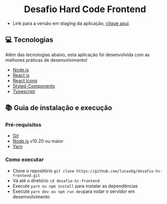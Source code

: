 <h1 align="center">
  Desafio Hard Code Frontend
</h1>

<ul>
  <li>Link para a versão em staging da aplicação, <a href="https://desafio-hc-frontend.netlify.app" target="_blank">clique aqui</a>.</li>
</ul>

## :computer: Tecnologias

Além das tecnologias abaixo, esta aplicação foi desenvolvida com as melhores práticas de desenvolvimento!


- [Node.js](https://nodejs.org/en/)
- [React js](https://pt-br.reactjs.org)
- [React Icons](https://react-icons.github.io/react-icons/)
- [Styled-Components](styled-components)
- [Typescript](https://www.typescriptlang.org/)


## :books: Guia de instalação e execução

### Pré-requisitos


- [Git](https://git-scm.com/)
- [Node.js](https://nodejs.org/en/) v10.20 ou maior
- [Yarn](https://yarnpkg.com/)

### Como executar

- Clone o repositório ```git clone https://github.com/lucas6g/desafio-hc-frontend.git```
- Vá até o diretório ```cd desafio-hc-frontend```
- Execute ```yarn ou npm install``` para instalar as dependências
- Execute ```yarn dev ou npm run dev```para rodar o servidor em desemvolvimento


